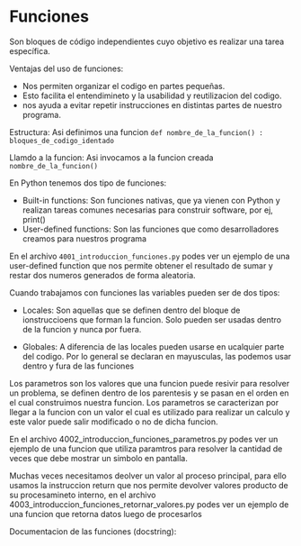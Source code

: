 # Funciones

Son bloques de código independientes cuyo objetivo es realizar una tarea específica.

Ventajas del uso de funciones:
- Nos permiten organizar el codigo en partes pequeñas.
- Esto facilita el entendimineto y la usabilidad y reutilizacion del codigo.
- nos ayuda a evitar repetir instrucciones en distintas partes de nuestro programa.

Estructura: Asi definimos una funcion
`def nombre_de_la_funcion() :`
    `bloques_de_codigo_identado`


Llamdo a la funcion: Asi invocamos a la funcion creada
`nombre_de_la_funcion()`

En Python tenemos dos tipo de funciones:
- Built-in functions: Son funciones nativas, que ya vienen con Python y realizan tareas comunes necesarias para construir software, por ej, print()
- User-defined functions: Son las funciones que como desarrolladores creamos para nuestros programa 

En el archivo `4001_introduccion_funciones.py` podes ver un ejemplo de una user-defined function que nos permite obtener el resultado de sumar y restar dos numeros generados de forma aleatoria.

Cuando trabajamos con funciones las variables pueden ser de dos tipos:
- Locales: Son aquellas que se definen dentro del bloque de ionstruccioens que forman la funcion. Solo pueden ser usadas dentro de la funcion y nunca por fuera.

- Globales: A diferencia de las locales pueden usarse en ucalquier parte del codigo. Por lo general se declaran en mayusculas, las podemos usar dentro y fura de las funciones

Los parametros son los valores que una funcion puede resivir para resolver un problema, se definen dentro de los parentesis y se pasan en el orden en el cual construimos nuestra funcion.
Los parametros se caracterizan por llegar a la funcion con un valor el cual es utilizado para realizar un calculo y este valor puede salir modificado o no de dicha funcion.

En el archivo 4002_introduccion_funciones_parametros.py podes ver un ejemplo de una funcion que utiliza paramtros para resolver la cantidad de veces que debe mostrar un simbolo en pantalla.

Muchas veces necesitamos deolver un valor al proceso principal, para ello usamos la instruccion return que nos permite devolver valores producto de su procesamineto interno, en el archivo 4003_introduccion_funciones_retornar_valores.py podes ver un ejemplo de una funcion que retorna datos luego de procesarlos

Documentacion de las funciones (docstring):